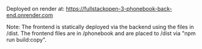 Deployed on render at:
https://fullstackopen-3-phonebook-back-end.onrender.com

Note:
The frontend is statically deployed via the backend using the files in /dist.
The frontend files are in /phonebook and are placed to /dist via "npm run build:copy".